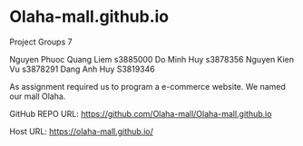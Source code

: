 # Olaha-mall.github.io

Project Groups 7

Nguyen Phuoc Quang Liem s3885000
Do Minh Huy s3878356
Nguyen Kien Vu s3878291
Dang Anh Huy S3819346

As assignment required us to program a e-commerce website. We named our mall Olaha.


GitHub REPO URL:
https://github.com/Olaha-mall/Olaha-mall.github.io

Host URL:
https://olaha-mall.github.io/